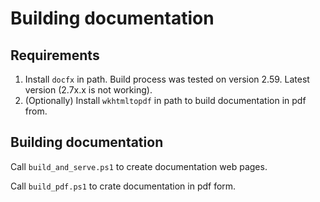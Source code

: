 # Building documentation
## Requirements
1. Install `docfx` in path. Build process was tested on version 2.59. Latest version (2.7x.x is not working). 
2. (Optionally) Install `wkhtmltopdf` in path to build documentation in pdf from.
## Building documentation

Call `build_and_serve.ps1` to create documentation web pages.

Call `build_pdf.ps1` to crate documentation in pdf form.
